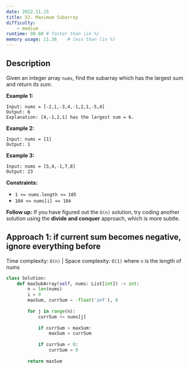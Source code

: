 ```yaml
---
date: 2022.11.15
title: 53. Maximum Subarray
difficulty:
    - medium
runtime: 98.60 # faster than (in %)
memory usage: 11.36    # less than (in %)
---
```

## Description
Given an integer array `nums`, find the subarray which has the largest sum and return *its sum*.

**Example 1:**

```
Input: nums = [-2,1,-3,4,-1,2,1,-5,4]
Output: 6
Explanation: [4,-1,2,1] has the largest sum = 6.

```

**Example 2:**

```
Input: nums = [1]
Output: 1

```

**Example 3:**

```
Input: nums = [5,4,-1,7,8]
Output: 23

```

**Constraints:**

- `1 <= nums.length <= 105`
- `104 <= nums[i] <= 104`

**Follow up:** If you have figured out the `O(n)` solution, try coding another solution using the **divide and conquer** approach, which is more subtle.

## Approach 1: if current sum becomes negative, ignore everything before
Time complexity: `O(n)`    |    Space complexity: `O(1)`
where `n` is the length of nums

``` python
class Solution:
    def maxSubArray(self, nums: List[int]) -> int:
        n = len(nums)
        i = 0
        maxSum, currSum = -float('inf'), 0
        
        for j in range(n):
            currSum += nums[j]
            
            if currSum > maxSum:
                maxSum = currSum
            
            if currSum < 0:
                currSum = 0
        
        return maxSum
```